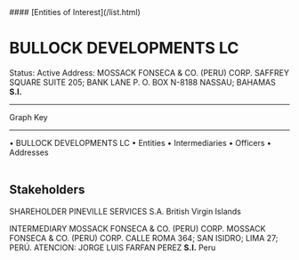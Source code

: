 <link rel="stylesheet" type="text/css" href="../../assets/style.css">
#### [Entities of Interest](/list.html)

<style>
body{background-image:url("http://eoi-graphs.s3-website-eu-west-1.amazonaws.com/BULLOCK_DEVELOPMENTS_LC.png");background-repeat: no-repeat;background-size: contain;}
.markdown>p>span{background-color: white;}
</style>

# BULLOCK DEVELOPMENTS LC
<span>Status: Active
Address: MOSSACK FONSECA & CO. (PERU) CORP. SAFFREY SQUARE SUITE 205; BANK LANE P. O. BOX N-8188 NASSAU; BAHAMAS **S.I.**
</span>

---



<div class="legend">
Graph Key
<hr>
<span class="focus">• BULLOCK DEVELOPMENTS LC</span>
<span class="entity">• Entities</span>
<span class="intermediary">• Intermediaries</span>
<span class="officer">• Officers</span>
<span class="address">• Addresses</span>
</div><br>


## Stakeholders
<span>SHAREHOLDER
PINEVILLE SERVICES S.A.
British Virgin Islands
</span>

<span>INTERMEDIARY
MOSSACK FONSECA & CO. (PERU) CORP.
MOSSACK FONSECA & CO. (PERU) CORP. CALLE ROMA 364; SAN ISIDRO; LIMA 27; PERÚ. ATENCION: JORGE LUIS FARFAN PEREZ **S.I.**
Peru
</span>


